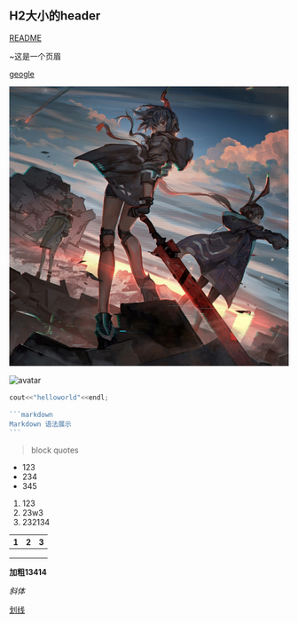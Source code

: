 ## H2大小的header

[README](README.md)


~这是一个页眉

[geogle](http:www.geogle.com"谷歌")

![chen](chen.jpg)

![avatar](https://www.baidu.com/img/PCtm_d9c8750bed0b3c7d089fa7d55720d6cf.png)









```c++
cout<<"helloworld"<<endl;
```



~~~go
```markdown
Markdown 语法展示
```
~~~



> block quotes





- 123
- 234
- 345







1. 123
2. 23w3
3. 232134



| 1    | 2    | 3    |
| ---- | ---- | ---- |
|      |      |      |
|      |      |      |
|      |      |      |





**加粗13414**

*斜体*

<u>划线</u>

